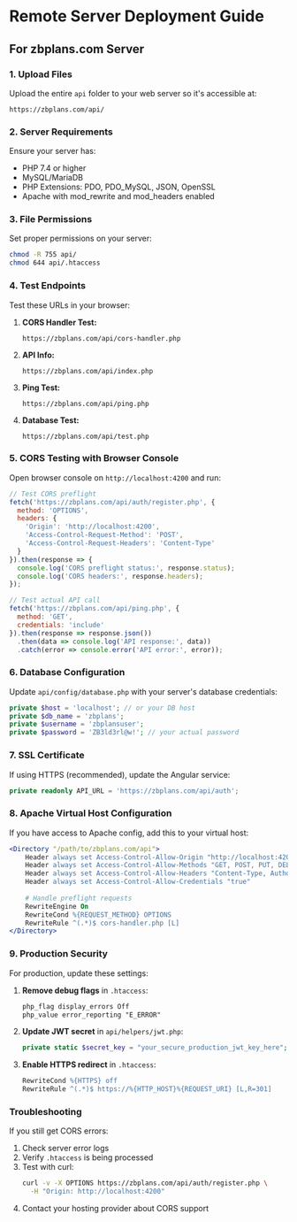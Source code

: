 # Remote Server Deployment Guide

## For zbplans.com Server

### 1. Upload Files
Upload the entire `api` folder to your web server so it's accessible at:
```
https://zbplans.com/api/
```

### 2. Server Requirements
Ensure your server has:
- PHP 7.4 or higher
- MySQL/MariaDB
- PHP Extensions: PDO, PDO_MySQL, JSON, OpenSSL
- Apache with mod_rewrite and mod_headers enabled

### 3. File Permissions
Set proper permissions on your server:
```bash
chmod -R 755 api/
chmod 644 api/.htaccess
```

### 4. Test Endpoints
Test these URLs in your browser:

1. **CORS Handler Test:**
   ```
   https://zbplans.com/api/cors-handler.php
   ```

2. **API Info:**
   ```
   https://zbplans.com/api/index.php
   ```

3. **Ping Test:**
   ```
   https://zbplans.com/api/ping.php
   ```

4. **Database Test:**
   ```
   https://zbplans.com/api/test.php
   ```

### 5. CORS Testing with Browser Console
Open browser console on `http://localhost:4200` and run:

```javascript
// Test CORS preflight
fetch('https://zbplans.com/api/auth/register.php', {
  method: 'OPTIONS',
  headers: {
    'Origin': 'http://localhost:4200',
    'Access-Control-Request-Method': 'POST',
    'Access-Control-Request-Headers': 'Content-Type'
  }
}).then(response => {
  console.log('CORS preflight status:', response.status);
  console.log('CORS headers:', response.headers);
});

// Test actual API call
fetch('https://zbplans.com/api/ping.php', {
  method: 'GET',
  credentials: 'include'
}).then(response => response.json())
  .then(data => console.log('API response:', data))
  .catch(error => console.error('API error:', error));
```

### 6. Database Configuration
Update `api/config/database.php` with your server's database credentials:

```php
private $host = 'localhost'; // or your DB host
private $db_name = 'zbplans';
private $username = 'zbplansuser';
private $password = 'ZB3ld3rl@w!'; // your actual password
```

### 7. SSL Certificate
If using HTTPS (recommended), update the Angular service:

```typescript
private readonly API_URL = 'https://zbplans.com/api/auth';
```

### 8. Apache Virtual Host Configuration
If you have access to Apache config, add this to your virtual host:

```apache
<Directory "/path/to/zbplans.com/api">
    Header always set Access-Control-Allow-Origin "http://localhost:4200"
    Header always set Access-Control-Allow-Methods "GET, POST, PUT, DELETE, OPTIONS"
    Header always set Access-Control-Allow-Headers "Content-Type, Authorization, X-Requested-With"
    Header always set Access-Control-Allow-Credentials "true"
    
    # Handle preflight requests
    RewriteEngine On
    RewriteCond %{REQUEST_METHOD} OPTIONS
    RewriteRule ^(.*)$ cors-handler.php [L]
</Directory>
```

### 9. Production Security
For production, update these settings:

1. **Remove debug flags** in `.htaccess`:
   ```apache
   php_flag display_errors Off
   php_value error_reporting "E_ERROR"
   ```

2. **Update JWT secret** in `api/helpers/jwt.php`:
   ```php
   private static $secret_key = "your_secure_production_jwt_key_here";
   ```

3. **Enable HTTPS redirect** in `.htaccess`:
   ```apache
   RewriteCond %{HTTPS} off
   RewriteRule ^(.*)$ https://%{HTTP_HOST}%{REQUEST_URI} [L,R=301]
   ```

### Troubleshooting

If you still get CORS errors:

1. Check server error logs
2. Verify `.htaccess` is being processed
3. Test with curl:
   ```bash
   curl -v -X OPTIONS https://zbplans.com/api/auth/register.php \
     -H "Origin: http://localhost:4200"
   ```
4. Contact your hosting provider about CORS support